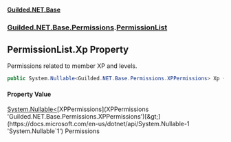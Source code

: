 
#### [Guilded.NET.Base](Guilded_NET_Base 'Guilded_NET_Base')
### [Guilded.NET.Base.Permissions](Guilded_NET_Base#Guilded_NET_Base_Permissions 'Guilded.NET.Base.Permissions').[PermissionList](PermissionList 'Guilded.NET.Base.Permissions.PermissionList')
## PermissionList.Xp Property
Permissions related to member XP and levels.  
```csharp
public System.Nullable<Guilded.NET.Base.Permissions.XPPermissions> Xp { get; set; }
```

#### Property Value
[System.Nullable&lt;](https://docs.microsoft.com/en-us/dotnet/api/System.Nullable-1 'System.Nullable`1')[XPPermissions](XPPermissions 'Guilded.NET.Base.Permissions.XPPermissions')[&gt;](https://docs.microsoft.com/en-us/dotnet/api/System.Nullable-1 'System.Nullable`1')
Permissions
